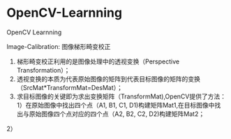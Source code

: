# OpenCV-Learnning
OpenCV Learnning

Image-Calibration: 图像梯形畸变校正

1. 梯形畸变校正利用的是图像处理中的透视变换（Perspective Transformation）；
2. 透视变换的本质为代表原始图像的矩阵到代表目标图像的矩阵的变换（SrcMat*TransformMat=DesMat）；
3. 求目标图像的关键即为求出变换矩阵（TransformMat),OpenCV提供了方法：
1）在原始图像中找出四个点（A1, B1, C1, D1)构建矩阵Mat1,在目标图像中找出与原始图像四个点对应的四个点（A2, B2, C2, D2)构建矩阵Mat2；

2）
